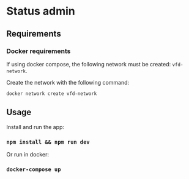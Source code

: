 # Status admin

## Requirements

### Docker requirements

If using docker compose, the following network must be created: `vfd-network`.

Create the network with the following command:

```
docker network create vfd-network
```

## Usage

Install and run the app:

### `npm install && npm run dev`

Or run in docker:

### `docker-compose up`
